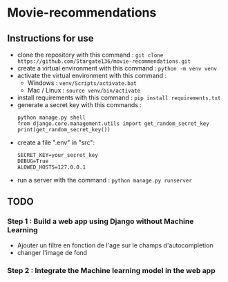 # Movie-recommendations

## Instructions for use
- clone the repository with this command :
    ```git clone https://github.com/Stargate136/movie-recommendations.git```
- create a virtual environment with this command :
    ```python -m venv venv```
- activate the virtual environment with this command :
    - Windows : ```venv/Scripts/activate.bat```
    - Mac / Linux : ```source venv/bin/activate```
- install requirements with this command :
    ```pip install requirements.txt```
- generate a secret key with this commands :
    ```
    python manage.py shell
    from django.core.management.utils import get_random_secret_key
    print(get_random_secret_key())
    ```
- create a file ".env" in "src":
    ```
    SECRET_KEY=your_secret_key
    DEBUG=True
    ALOWED_HOSTS=127.0.0.1
    ```
- run a server with the command :
    ```python manage.py runserver```


## TODO

### Step 1 : Build a web app using Django without Machine Learning
- Ajouter un filtre en fonction de l'age sur le champs d'autocompletion
- changer l'image de fond

### Step 2 : Integrate the Machine learning model in the web app

